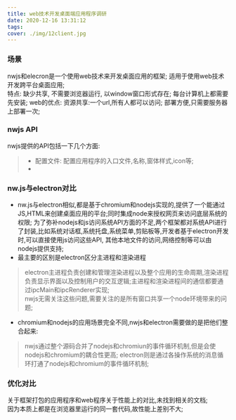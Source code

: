 ```yaml
---
title: web技术开发桌面端应用程序调研
date: 2020-12-16 13:31:12
tags:
cover: ./img/12client.jpg
---
```

### 场景
nwjs和elecron是一个使用web技术来开发桌面应用的框架; 适用于使用web技术开发跨平台桌面应用;   
特点: 缺少共享, 不需要浏览器运行, 以window窗口形式存在; 每台计算机上都需要先安装;
web的优点: 资源共享:一个url,所有人都可以访问; 部署方便,只需要服务器上部署一次;
### nwjs API
nwjs提供的API包括一下几个方面:   
>+ 配置文件: 配置应用程序的入口文件,名称,窗体样式,icon等;
>+ 

### nw.js与electron对比
+ nw.js与electron相似,都是基于chromium和nodejs实现的,提供了一个能通过JS,HTML来创建桌面应用的平台;同时集成node来授权网页来访问底层系统的权限; 为了弥补nodejs和js访问系统API方面的不足,两个框架都对系统API进行了封装,比如系统对话框,系统托盘,系统菜单,剪贴板等,开发者基于electron开发时,可以直接使用js访问这些API, 其他本地文件的访问,网络控制等可以由nodejs提供支持;
+ 最主要的区别是electron区分主进程和渲染进程
>electron主进程负责创建和管理渲染进程以及整个应用的生命周期,渲染进程负责显示界面以及控制用户的交互逻辑;主进程和渲染进程间的通信都要通过ipcMain和ipcRenderer实现;    
>nwjs无需关注这些问题,需要关注的是所有窗口共享一个node环境带来的问题;
+ chromium和nodejs的应用场景完全不同,nwjs和electron需要做的是把他们整合起来:
>nwjs通过整个源码合并了nodejs和chromiun的事件循环机制,但是会使nodejs和chromium的耦合性更高;
>electron则是通过各操作系统的消息循环打通了nodejs和chromium的事件循环机制;

### 优化对比
关于框架打包的应用程序和web程序关于性能上的对比,未找到相关的文档;   
因为本质上都是在浏览器里运行的同一套代码,故性能上差别不大;    

